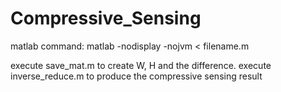 # Compressive_Sensing

matlab command:
matlab -nodisplay -nojvm < filename.m

execute save_mat.m to create W, H and the difference.
execute inverse_reduce.m to produce the compressive sensing result
